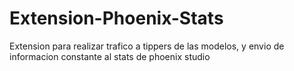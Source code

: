 # Extension-Phoenix-Stats
Extension para realizar trafico a tippers de las modelos, y envio de informacion constante al stats de phoenix studio
